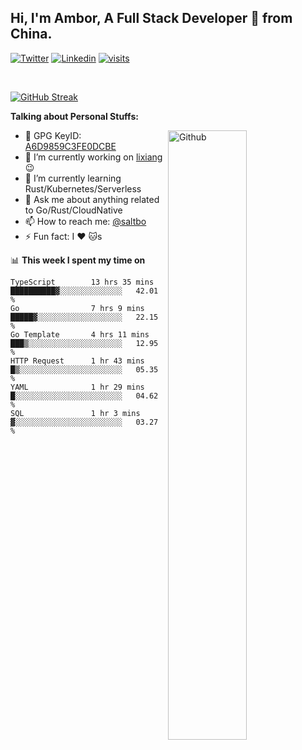 ## Hi, I'm Ambor, A Full Stack Developer 🚀 from China.

[![Twitter](https://img.shields.io/badge/-saltbo-1ca0f1?style=flat&logo=twitter&logoColor=white)](https://twitter.com/rdsaltbo)
[![Linkedin](https://img.shields.io/badge/-saltbo-blue?style=flat&logo=Linkedin&logoColor=white)](https://www.linkedin.com/in/saltbo/)
[![visits](https://visitor.vercel.app/page/saltbo?color=light-green)](https://github.com/saltbo/)

&nbsp;  

[![GitHub Streak](http://github-readme-streak-stats.herokuapp.com?user=saltbo&hide_border=true&date_format=M%20j%5B%2C%20Y%5D)](https://git.io/streak-stats)

**Talking about Personal Stuffs:**
<!-- Any image aligned to the right. Beware the width  -->
<img width="50%" align="right" alt="Github" src="https://raw.githubusercontent.com/saltbo/saltbo/master/images/git-header.svg" />

- 🤘 GPG KeyID: [A6D9859C3FE0DCBE](https://saltbo.cn/pgp_keys.asc)
- 🔭 I’m currently working on [lixiang](https://www.lixiang.com/) :wink:
- 🌱 I’m currently learning Rust/Kubernetes/Serverless
- 💬 Ask me about anything related to Go/Rust/CloudNative
- 📫 How to reach me: [@saltbo](https://t.me/saltbo)
- ⚡ Fun fact: I :heart: :cat:s


📊 **This week I spent my time on**
<!--START_SECTION:waka-->

```text
TypeScript        13 hrs 35 mins  ██████████▓░░░░░░░░░░░░░░   42.01 %
Go                7 hrs 9 mins    █████▓░░░░░░░░░░░░░░░░░░░   22.15 %
Go Template       4 hrs 11 mins   ███▒░░░░░░░░░░░░░░░░░░░░░   12.95 %
HTTP Request      1 hr 43 mins    █▒░░░░░░░░░░░░░░░░░░░░░░░   05.35 %
YAML              1 hr 29 mins    █░░░░░░░░░░░░░░░░░░░░░░░░   04.62 %
SQL               1 hr 3 mins     ▓░░░░░░░░░░░░░░░░░░░░░░░░   03.27 %
```

<!--END_SECTION:waka-->
